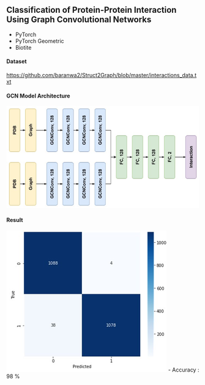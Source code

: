 ## Classification of Protein-Protein Interaction Using Graph Convolutional Networks

- PyTorch
- PyTorch Geometric
- Biotite

#### Dataset

https://github.com/baranwa2/Struct2Graph/blob/master/interactions_data.txt

#### GCN Model Architecture
<img src="https://github.com/mhlee216/Protein_Protein_Interaction_Prediction_GCN/blob/main/Model_architecture.jpg">


#### Result
<img src="https://github.com/mhlee216/Protein_Protein_Interaction_Prediction_GCN/blob/main/Result.jpg">
- Accuracy : 98 %


